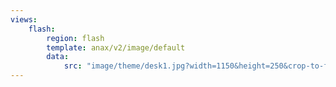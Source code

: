 ```yaml
---
views:
    flash:
        region: flash
        template: anax/v2/image/default
        data:
            src: "image/theme/desk1.jpg?width=1150&height=250&crop-to-fit&area=0,0,-40,0"
---
```

